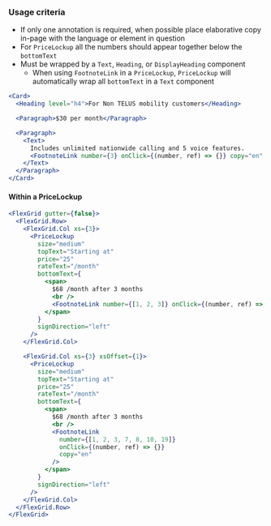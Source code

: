 ### Usage criteria

- If only one annotation is required, when possible place elaborative copy in-page with the language or element in question
- For `PriceLockup` all the numbers should appear together below the `bottomText`
- Must be wrapped by a `Text`, `Heading`, or `DisplayHeading` component
  - When using `FootnoteLink` in a `PriceLockup`, `PriceLockup` will automatically wrap all `bottomText` in a `Text` component

```jsx
<Card>
  <Heading level="h4">For Non TELUS mobility customers</Heading>

  <Paragraph>$30 per month</Paragraph>

  <Paragraph>
    <Text>
      Includes unlimited nationwide calling and 5 voice features.
      <FootnoteLink number={3} onClick={(number, ref) => {}} copy="en" />
    </Text>
  </Paragraph>
</Card>
```

#### Within a PriceLockup

```jsx
<FlexGrid gutter={false}>
  <FlexGrid.Row>
    <FlexGrid.Col xs={3}>
      <PriceLockup
        size="medium"
        topText="Starting at"
        price="25"
        rateText="/month"
        bottomText={
          <span>
            $68 /month after 3 months
            <br />
            <FootnoteLink number={[1, 2, 3]} onClick={(number, ref) => {}} copy="en" />
          </span>
        }
        signDirection="left"
      />
    </FlexGrid.Col>

    <FlexGrid.Col xs={3} xsOffset={1}>
      <PriceLockup
        size="medium"
        topText="Starting at"
        price="25"
        rateText="/month"
        bottomText={
          <span>
            $68 /month after 3 months
            <br />
            <FootnoteLink
              number={[1, 2, 3, 7, 8, 10, 19]}
              onClick={(number, ref) => {}}
              copy="en"
            />
          </span>
        }
        signDirection="left"
      />
    </FlexGrid.Col>
  </FlexGrid.Row>
</FlexGrid>
```
